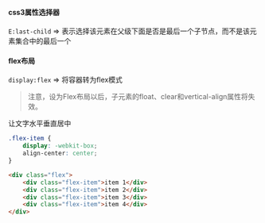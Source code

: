 #### css3属性选择器

`E:last-child` => 表示选择该元素在父级下面是否是最后一个子节点，而不是该元素集合中的最后一个
#### flex布局
`display:flex` => 将容器转为flex模式
>注意，设为Flex布局以后，子元素的float、clear和vertical-align属性将失效。

让文字水平垂直居中
```css
.flex-item {
	display: -webkit-box;
    align-center: center;
}
```

```html
<div class="flex">
	<div class="flex-item">item 1</div>
	<div class="flex-item">item 2</div>
	<div class="flex-item">item 3</div>
	<div class="flex-item">item 4</div>
</div>
```